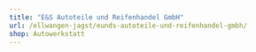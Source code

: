 ```yaml
---
title: "E&S Autoteile und Reifenhandel GmbH"
url: /ellwangen-jagst/eunds-autoteile-und-reifenhandel-gmbh/
shop: Autowerkstatt
---
```

